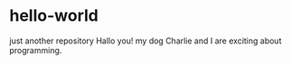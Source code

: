 # hello-world
just another repository
Hallo you!
my dog Charlie and I are exciting about programming.
